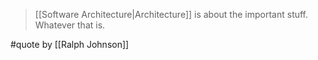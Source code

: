> [[Software Architecture|Architecture]] is about the important stuff. Whatever that is.

#quote by [[Ralph Johnson]]
